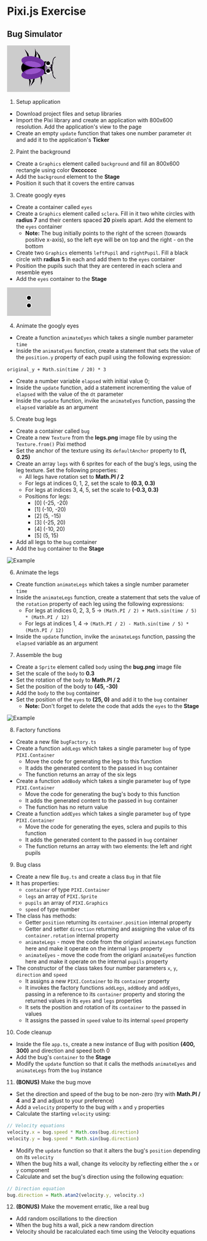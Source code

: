 # Pixi.js Exercise

## Bug Simulator

![Example](./examples/Animation.gif "Example")

1. Setup application
- Download project files and setup libraries
- Import the Pixi library and create an application with 800x600 resolution. Add the application's view to the page
- Create an empty `update` function that takes one number parameter `dt` and add it to the application's **Ticker**

2. Paint the background
- Create a `Graphics` element called `background` and fill an 800x600 rectangle using color **0xcccccc**
- Add the `background` element to the **Stage**
- Position it such that it covers the entire canvas

3. Create googly eyes
- Create a container called `eyes`
- Create a `Graphics` element called `sclera`. Fill in it two white circles with **radius 7** and their centers spaced **20** pixels apart. Add the element to the `eyes` container
  - **Note:** The bug initially points to the right of the screen (towards positive x-axis), so the left eye will be on top and the right - on the bottom
- Create two `Graphics` elements `leftPupil` and `rightPupil`. Fill a black circle with **radius 5** in each and add them to the `eyes` container
- Position the pupils such that they are centered in each sclera and resemble eyes
- Add the `eyes` container to the **Stage**

![Example](./examples/03.png "Example")

4. Animate the googly eyes
- Create a function `animateEyes` which takes a single number parameter `time`
- Inside the `animateEyes` function, create a statement that sets the value of the `position.y` property of each pupil using the following expression:

```original_y + Math.sin(time / 20) * 3```

- Create a number variable `elapsed` with initial value 0;
- Inside the `update` function, add a statement incrementing the value of `elapsed` with the value of the `dt` parameter
- Inside the `update` function, invike the `animateEyes` function, passing the `elapsed` variable as an argument

5. Create bug legs
- Create a container called `bug`
- Create a new `Texture` from the **legs.png** image file by using the `Texture.from()` Pixi method
- Set the anchor of the texture using its `defaultAnchor` property to **(1, 0.25)**
- Create an array `legs` with 6 sprites for each of the bug's legs, using the leg texture. Set the following properties:
  - All legs have rotation set to **Math.PI / 2**
  - For legs at indices 0, 1, 2, set the scale to **(0.3, 0.3)**
  - For legs at indices 3, 4, 5, set the scale to **(-0.3, 0.3)**
  - Positions for legs:
    - [0] (-25, -20)
    - [1] (-10, -20)
    - [2] (5, -15)
    - [3] (-25, 20)
    - [4] (-10, 20)
    - [5] (5, 15)
- Add all legs to the `bug` container
- Add the `bug` container to the **Stage**

![Example](./examples/05.png "Example")

6. Animate the legs
- Create function `animateLegs` which takes a single number parameter `time`
- Inside the `animateLegs` function, create a statement that sets the value of the `rotation` property of each leg using the following expressions:
  - For legs at indices 0, 2, 3, 5 -> ```(Math.PI / 2) + Math.sin(time / 5) * (Math.PI / 12)```
  - For legs at indices 1, 4 -> ```(Math.PI / 2) - Math.sin(time / 5) * (Math.PI / 12)```
- Inside the `update` function, invike the `animateLegs` function, passing the `elapsed` variable as an argument

7. Assemble the bug
- Create a `Sprite` element called `body` using the **bug.png** image file
- Set the scale of the `body` to **0.3**
- Set the rotation of the `body` to **Math.PI / 2**
- Set the position of the body to **(45, -30)**
- Add the `body` to the `bug` container
- Set the position of the `eyes` to **(25, 0)** and add it to the `bug` container
  - **Note:** Don't forget to delete the code that adds the `eyes` to the **Stage**

![Example](./examples/07.png "Example")

8. Factory functions
- Create a new file `bugFactory.ts`
- Create a function `addLegs` which takes a single parameter `bug` of type `PIXI.Container`
  - Move the code for generating the legs to this function
  - It adds the generated content to the passed in `bug` container
  - The function returns an array of the six legs
- Create a function `addBody` which takes a single parameter `bug` of type `PIXI.Container`
  - Move the code for generating the bug's body to this function
  - It adds the generated content to the passed in `bug` container
  - The function has no return value
- Create a function `addEyes` which takes a single parameter `bug` of type `PIXI.Container`
  - Move the code for generating the eyes, sclera and pupils to this function
  - It adds the generated content to the passed in `bug` container
  - The function returns an array with two elements: the left and right pupils

9. Bug class
- Create a new file `Bug.ts` and create a class `Bug` in that file
- It has properties:
  - `container` of type `PIXI.Container`
  - `legs` an array of `PIXI.Sprite`
  - `pupils` an array of `PIXI.Graphics`
  - `speed` of type number
- The class has methods:
  - Getter `position` returning its `container.position` internal property
  - Getter and setter `direction` returning and assigning the value of its `container.rotation` internal property
  - `animateLegs` - move the code from the origianl `animateLegs` function here and make it operate on the internal `legs` property
  - `animateEyes` - move the code from the origianl `animateEyes` function here and make it operate on the internal `pupils` property
- The constructor of the class takes four number parameters `x`, `y`, `direction` and `speed`
  - It assigns a new `PIXI.Container` to its `container` property
  - It invokes the factory functions `addLegs`, `addBody` and `addEyes`, passing in a reference to its `container` property and storing the returned values in its `eyes` and `legs` properties
  - It sets the position and rotation of its `container` to the passed in values
  - It assigns the passed in `speed` value to its internal `speed` property

10. Code cleanup
- Inside the file `app.ts`, create a new instance of Bug with position **(400, 300)** and direction and speed both 0
- Add the bug's `container` to the **Stage**
- Modify the `update` function so that it calls the methods `animateEyes` and `animateLegs` from the `bug` instance

11. **(BONUS)** Make the bug move
- Set the direction and speed of the bug to be non-zero (try with **Math.PI / 4** and **2** and adjust to your preference)
- Add a `velocity` property to the bug with `x` and `y` properties
- Calculate the starting `velocity` using:
```javascript
// Velocity equations
velocity.x = bug.speed * Math.cos(bug.direction)
velocity.y = bug.speed * Math.sin(bug.direction)
```
- Modify the `update` function so that it alters the bug's `position` depending on its `velocity`
- When the bug hits a wall, change its velocity by reflecting either the `x` or `y` component
- Calculate and set the bug's direction using the following equation:
```javascript
// Direction equation
bug.direction = Math.atan2(velocity.y, velocity.x)
```

12. **(BONUS)** Make the movement erratic, like a real bug
- Add random oscillations to the direction
- When the bug hits a wall, pick a new random direction
- Velocity should be racalculated each time using the Velocity equations